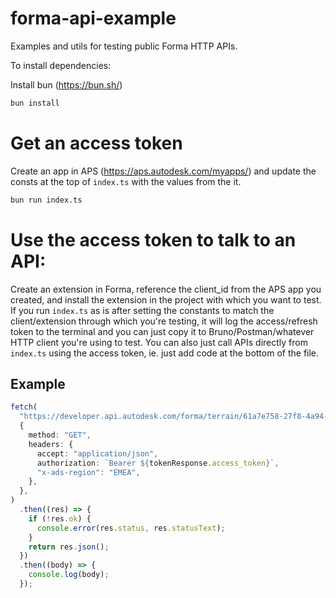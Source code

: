 # forma-api-example

Examples and utils for testing public Forma HTTP APIs.

To install dependencies:

Install bun (<https://bun.sh/>)

```bash
bun install
```

# Get an access token

Create an app in APS (<https://aps.autodesk.com/myapps/>) and update the consts at the top of `index.ts` with the values from the it.

```bash
bun run index.ts
```

# Use the access token to talk to an API:

Create an extension in Forma, reference the client_id from the APS app you created, and install the extension in the project with which you want to test.
If you run `index.ts` as is after setting the constants to match the client/extension through which you're testing, it will log the access/refresh token to the terminal and you can just copy it to Bruno/Postman/whatever HTTP client you're using to test.
You can also just call APIs directly from `index.ts` using the access token, ie. just add code at the bottom of the file.

## Example

```ts
fetch(
  "https://developer.api.autodesk.com/forma/terrain/61a7e758-27f8-4a94-bdfa-ad308e5428b8/revisions/1706175717609?authcontext=pro_0fovoakrca",
  {
    method: "GET",
    headers: {
      accept: "application/json",
      authorization: `Bearer ${tokenResponse.access_token}`,
      "x-ads-region": "EMEA",
    },
  },
)
  .then((res) => {
    if (!res.ok) {
      console.error(res.status, res.statusText);
    }
    return res.json();
  })
  .then((body) => {
    console.log(body);
  });
```
